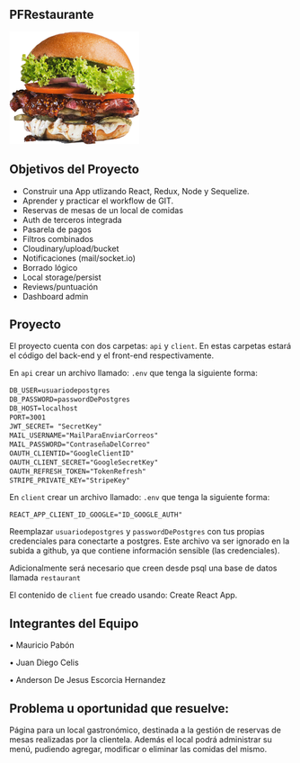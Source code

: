 ## PFRestaurante
<p align="left">
  <img height="200" src="./logo.png" />
</p>

## Objetivos del Proyecto

- Construir una App utlizando React, Redux, Node y Sequelize.
- Aprender y practicar el workflow de GIT.
- Reservas de mesas de un local de comidas
- Auth de terceros integrada
- Pasarela de pagos
- Filtros combinados
- Cloudinary/upload/bucket
- Notificaciones (mail/socket.io)
- Borrado lógico
- Local storage/persist
- Reviews/puntuación
- Dashboard admin

## Proyecto

El proyecto cuenta con dos carpetas: `api` y `client`. En estas carpetas estará el código del back-end y el front-end respectivamente.

En `api` crear un archivo llamado: `.env` que tenga la siguiente forma:

```
DB_USER=usuariodepostgres
DB_PASSWORD=passwordDePostgres
DB_HOST=localhost
PORT=3001
JWT_SECRET= "SecretKey"
MAIL_USERNAME="MailParaEnviarCorreos"
MAIL_PASSWORD="ContraseñaDelCorreo"
OAUTH_CLIENTID="GoogleClientID"
OAUTH_CLIENT_SECRET="GoogleSecretKey"
OAUTH_REFRESH_TOKEN="TokenRefresh"
STRIPE_PRIVATE_KEY="StripeKey"
```
En `client` crear un archivo llamado: `.env` que tenga la siguiente forma:

```
REACT_APP_CLIENT_ID_GOOGLE="ID_GOOGLE_AUTH"
```

Reemplazar `usuariodepostgres` y `passwordDePostgres` con tus propias credenciales para conectarte a postgres. Este archivo va ser ignorado en la subida a github, ya que contiene información sensible (las credenciales).

Adicionalmente será necesario que creen desde psql una base de datos llamada `restaurant`

El contenido de `client` fue creado usando: Create React App.

## Integrantes del Equipo

• Mauricio Pabón

• Juan Diego Celis

• Anderson De Jesus Escorcia Hernandez


## Problema u oportunidad que resuelve:

Página para un local gastronómico, destinada a la gestión de reservas de mesas realizadas por la clientela. Además el local podrá administrar su menú, pudiendo agregar, modificar o eliminar las comidas del mismo.

